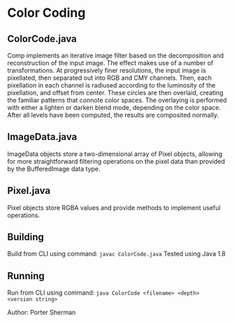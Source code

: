 # Color Coding

## ColorCode.java

Comp implements an iterative image filter based on the decomposition and
reconstruction of the input image. The effect makes use of a number of
transformations. At progressively finer resolutions, the input image is
pixellated, then separated out into RGB and CMY channels. Then, each
pixellation in each channel is radiused according to the luminosity of the
pixellation, and offset from center. These circles are then overlaid,
creating the familiar patterns that connote color spaces. The overlaying is
performed with either a lighten or darken blend mode, depending on the color
space. After all levels have been computed, the results are composited
normally.

## ImageData.java

ImageData objects store a two-dimensional array of Pixel objects, allowing
for more straightforward filtering operations on the pixel data than provided
by the BufferedImage data type.

## Pixel.java

Pixel objects store RGBA values and provide methods to implement useful
operations.

## Building

Build from CLI using command: `javac ColorCode.java`
Tested using Java 1.8

## Running

Run from CLI using command: `java ColorCode <filename> <depth> <version string>`

Author: Porter Sherman
